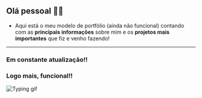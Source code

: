 ## Olá pessoal 👦🏻
- Aqui está o meu modelo de portfólio (ainda não funcional) contando com as **principais informações** sobre mim e os **projetos mais importantes** que fiz e venho fazendo!

------------
### Em constante atualização!!
### Logo mais, funcional!!

![Typing gif](https://pa1.aminoapps.com/6493/1ea239d4c28186844fc4cece2c78453297a99027_00.gif)

 